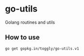 # go-utils

Golang routines and utils

## How to use

```shell
go get gopkg.in/toggly/go-utils.v1
```